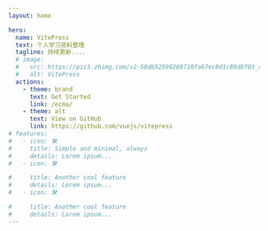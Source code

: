 ```yaml
---
layout: home

hero:
  name: VitePress
  text: 个人学习资料整理
  tagline: 持续更新....
  # image:
  #   src: https://pic3.zhimg.com/v2-58d652598269710fa67ec8d1c88d8f03_r.jpg?source=1940ef5c
  #   alt: VitePress
  actions:
    - theme: brand
      text: Get Started
      link: /ecma/
    - theme: alt
      text: View on GitHub
      link: https://github.com/vuejs/vitepress
# features:
#   - icon: 🛠️
#     title: Simple and minimal, always
#     details: Lorem ipsum...
#   - icon: 🛠️

#     title: Another cool feature
#     details: Lorem ipsum...
#   - icon: 🛠️

#     title: Another cool feature
#     details: Lorem ipsum...
---
```


<style>
  :root {
--vp-home-hero-name-color: transparent;
--vp-home-hero-name-background: -webkit-linear-gradient(120deg, #bd34fe, #41d1ff);
}
</style>
